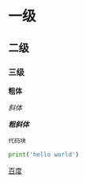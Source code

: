# 一级
## 二级
### 三级
**粗体**

*斜体*

***粗斜体***

```
代码块
```
```python
print('hello world')
```
[百度](https://www.baidu.com)